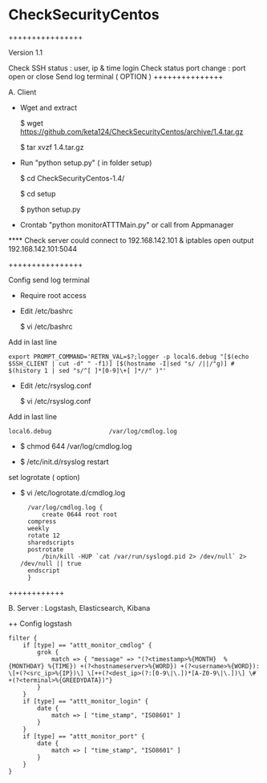 # CheckSecurityCentos
++++++++++++++++

Version 1.1

Check SSH status : user, ip & time login
Check status port change : port open or close
Send log terminal ( OPTION )
+++++++++++++++

 A. Client

- Wget and extract

  $ wget https://github.com/keta124/CheckSecurityCentos/archive/1.4.tar.gz
  
  $ tar xvzf 1.4.tar.gz
  
- Run "python setup.py" ( in folder setup)

  $ cd CheckSecurityCentos-1.4/
  
  $ cd setup
  
  $ python setup.py
  
- Crontab "python monitorATTTMain.py" or call from Appmanager

**** Check server could connect to 192.168.142.101 & iptables open output 192.168.142.101:5044

++++++++++++++++
 
Config send log terminal
 
- Require root access
- Edit /etc/bashrc
 
    $ vi /etc/bashrc
 
Add in last line

    export PROMPT_COMMAND='RETRN_VAL=$?;logger -p local6.debug "[$(echo $SSH_CLIENT | cut -d" " -f1)] [$(hostname -I|sed "s/ /||/"g)] # $(history 1 | sed "s/^[ ]*[0-9]\+[ ]*//" )"'


- Edit /etc/rsyslog.conf

    $ vi /etc/rsyslog.conf

Add in last line

    local6.debug                /var/log/cmdlog.log
- $ chmod 644 /var/log/cmdlog.log

- $ /etc/init.d/rsyslog restart
  
set logrotate ( option)
- $ vi /etc/logrotate.d/cmdlog.log
 

	    /var/log/cmdlog.log {
	    	create 0644 root root
		compress
		weekly
		rotate 12
		sharedscripts
		postrotate
			/bin/kill -HUP `cat /var/run/syslogd.pid 2> /dev/null` 2> /dev/null || true
		endscript
	    }

++++++++++++

 B. Server : Logstash, Elasticsearch, Kibana

++ Config logstash

    filter {
        if [type] == "attt_monitor_cmdlog" {
            grok {
                match => { "message" => "(?<timestamp>%{MONTH}  %{MONTHDAY} %{TIME}) +(?<hostnameserver>%{WORD}) +(?<username>%{WORD}): \[+(?<src_ip>%{IP})\] \[++(?<dest_ip>(?:[0-9\|\.])*[A-Z0-9\|\.])\] \# +(?<terminal>%{GREEDYDATA})"}
            }
        }
        if [type] == "attt_monitor_login" {
            date {
                match => [ "time_stamp", "ISO8601" ]
            }
        }
        if [type] == "attt_monitor_port" {
            date {
                match => [ "time_stamp", "ISO8601" ]
            }
        }
    }
